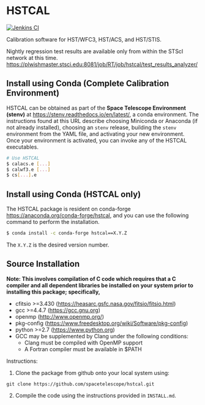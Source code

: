 # HSTCAL

[![Jenkins CI](https://ssbjenkins.stsci.edu/job/STScI/job/hstcal/job/master/badge/icon)](https://ssbjenkins.stsci.edu/job/STScI/job/hstcal/job/master/)

Calibration software for HST/WFC3, HST/ACS, and HST/STIS.

Nightly regression test results are available only from within the STScI network at this time.
https://plwishmaster.stsci.edu:8081/job/RT/job/hstcal/test_results_analyzer/

## Install using Conda (Complete Calibration Environment)

HSTCAL can be obtained as part of the
**Space Telescope Environment (stenv)** at <https://stenv.readthedocs.io/en/latest/>, 
a conda environment.  The instructions found at this URL describe choosing Miniconda 
or Anaconda (if not already installed), choosing an ``stenv`` release, building the ``stenv``
environment from the YAML file, and activating your new environment. Once your environment
is activated, you can invoke any of the HSTCAL executables.

```bash
# Use HSTCAL
$ calacs.e [...]
$ calwf3.e [...]
$ cs[...].e
```

## Install using Conda (HSTCAL only)

The HSTCAL package is resident on conda-forge
<https://anaconda.org/conda-forge/hstcal>, and you can use the following
command to perform the installation.

```bash
$ conda install -c conda-forge hstcal==X.Y.Z
```
The `X.Y.Z` is the desired version number.

## Source Installation

**Note:
This involves compilation of C code which requires that a C compiler and all dependent libraries be
installed on your system prior to installing this package; specifically,**
  - cfitsio >=3.430 (https://heasarc.gsfc.nasa.gov/fitsio/fitsio.html)
  - gcc >=4.4.7 (https://gcc.gnu.org)
  - openmp (http://www.openmp.org/)
  - pkg-config (https://www.freedesktop.org/wiki/Software/pkg-config)
  - python >=2.7 (https://www.python.org)
  - GCC may be supplemented by Clang under the following conditions:
    * Clang must be compiled with OpenMP support
    * A Fortran compiler must be available in $PATH

Instructions:

1. Clone the package from github onto your local system using:

  `git clone https://github.com/spacetelescope/hstcal.git`

2. Compile the code using the instructions provided in `INSTALL.md`.
